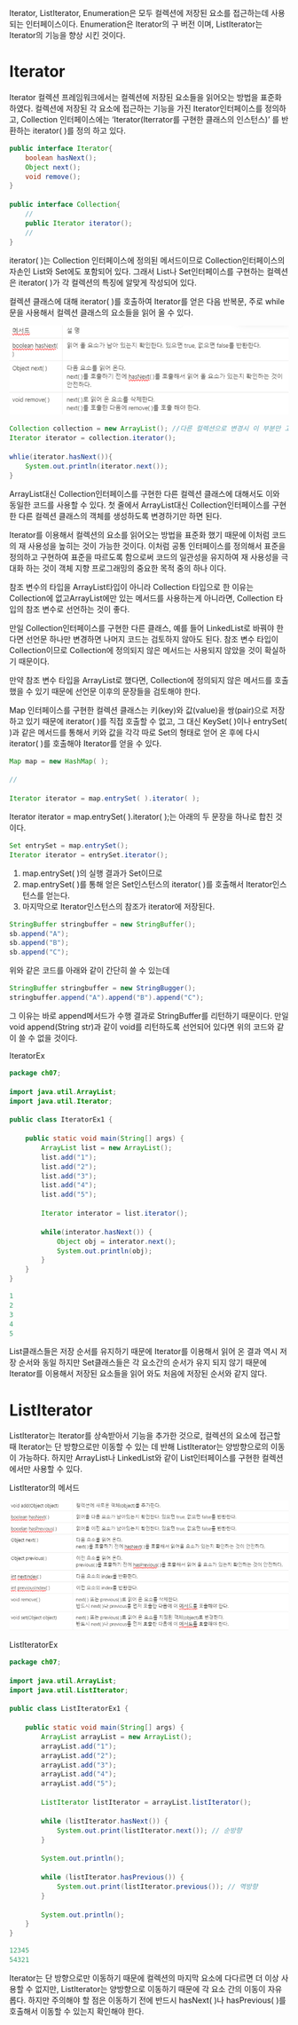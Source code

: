 Iterator, ListIterator, Enumeration은 모두 컬렉션에 저장된 요소를 접근하는데 사용되는 
인터페이스이다. Enumeration은 Iterator의 구 버전 이며, ListIterator는 Iterator의 기능을 
향상 시킨 것이다.

# Iterator

Iterator 컬렉션 프레임워크에서는 컬렉션에 저장된 요소들을 읽어오는 방법을 표준화 하였다.
컬렉션에 저장된 각 요소에 접근하는 기능을 가진 Iterator인터페이스를 정의하고, Collection
인터페이스에는 ‘Iterator(Iterrator를 구현한 클래스의 인스턴스)’ 를 반환하는 iterator( )를 정의
하고 있다.

```java
public interface Iterator{
	boolean hasNext();
	Object next();
	void remove();
}

public interface Collection{
	//
	public Iterator iterator();
	//
}
```

iterator( )는 Collection 인터페이스에 정의된 메서드이므로 Collection인터페이스의 자손인 List와
Set에도 포함되어 있다. 그래서 List나 Set인터페이스를 구현하는 컬렉션은 iterator( )가 각 컬렉션의
특징에 알맞게 작성되어 있다.

컬렉션 클래스에 대해 iterator( )를 호출하여 Iterator를 얻은 다음 반복문, 주로 while문을 사용해서
컬렉션 클래스의 요소들을 읽어 올 수 있다.

![alt text](image-1.png)

```java
Collection collection = new ArrayList(); //다른 컬렉션으로 변경시 이 부분만 고치면 된다.
Iterator iterator = collection.iterator();

whlie(iterator.hasNext()){
	System.out.println(iterator.next());
}
```

ArrayList대신 Collection인터페이스를 구현한 다른 컬렉션 클래스에 대해서도 이와 동일한 코드를 
사용할 수 있다. 첫 줄에서 ArrayList대신 Collection인터페이스를 구현한 다른 컬렉션 클래스의 객체를 생성하도록 변경하기만 하면 된다.

Iterator를 이용해서 컬렉션의 요소를 읽어오는 방법을 표준화 했기 때문에 이처럼 코드의 재 사용성을 높히는 것이 가능한 것이다. 이처럼 공통 인터페이스를 정의해서 표준을 정의하고 구현하여 표준을 따르도록 함으로써 코드의 일관성을 유지하여 재 사용성을 극대화 하는 것이 객체 지향 프로그래밍의 중요한 목적 중의 하나 이다.

참조 변수의 타입을 ArrayList타입이 아니라 Collection 타입으로 한 이유는 Collection에 없고ArrayList에만 있는 메서드를 사용하는게 아니라면, Collection 타입의 참조 변수로  선언하는 것이 
좋다.

만일 Collection인터페이스를 구현한 다른 클래스, 예를 들어 LinkedList로 바꿔야 한다면 선언문
하나만 변경하면 나머지 코드는 검토하지 않아도 된다. 참조 변수 타입이 Collection이므로 Collection에 정의되지 않은 메서드는 사용되지 않았을 것이 확실하기 때문이다. 

만약 참조 변수 타입을 ArrayList로 했다면, Collection에 정의되지 않은 메서드를 호출했을 수 있기 
때문에 선언문 이후의 문장들을 검토해야 한다.

Map 인터페이스를 구현한 컬렉션 클래스는 키(key)와 값(value)을 쌍(pair)으로 저장하고 있기 때문에
iterator( )를 직접 호출할 수 없고, 그 대신 KeySet( )이나 entrySet( )과 같은 메서드를 통해서 키와 값을
각각 따로 Set의 형태로 얻어 온 후에 다시 iterator( )를 호출해야 Iterator를 얻을 수 있다.

```java
Map map = new HashMap( );

//

Iterator iterator = map.entrySet( ).iterator( );
```

Iterator iterator = map.entrySet( ).iterator( );는 아래의 두 문장을 하나로 합친 것이다.

```java
Set entrySet = map.entrySet();
Iterator iterator = entrySet.iterator();
```

1. map.entrySet( )의 실행 결과가 Set이므로
2. map.entrySet( )를 통해 얻은 Set인스턴스의 iterator( )를 호출해서 Iterator인스턴스를 얻는다.
3. 마지막으로 Iterator인스턴스의 참조가 iterator에 저장된다.

```java
StringBuffer stringbuffer = new StringBuffer();
sb.append("A");
sb.append("B");
sb.append("C");
```

위와 같은 코드를 아래와 같이 간단히 쓸 수 있는데 

```java
StringBuffer stringbuffer = new StringBugger();
stringbuffer.append("A").append("B").append("C");
```

그 이유는 바로 append메서드가 수행 결과로 StringBuffer를 리턴하기 때문이다. 
만일 void append(String str)과 같이 void를 리턴하도록 선언되어 있다면 위의 코드와 같이 쓸 수 없을 것이다. 

IteratorEx
```java
package ch07;

import java.util.ArrayList;
import java.util.Iterator;

public class IteratorEx1 {

	public static void main(String[] args) {
		ArrayList list = new ArrayList();
		list.add("1");
		list.add("2");
		list.add("3");
		list.add("4");
		list.add("5");
		
		Iterator interator = list.iterator();
		
		while(interator.hasNext()) {
			Object obj = interator.next();
			System.out.println(obj);
		}
	}
}
```

```java
1
2
3
4
5
```

List클래스들은 저장 순서를 유지하기 때문에 Iterator를 이용해서 읽어 온 결과 역시 저장 순서와 동일
하지만 Set클래스들은 각 요소간의 순서가 유지 되지 않기 때문에 Iterator를 이용해서 저장된 요소들을 읽어 와도 처음에 저장된 순서와 같지 않다.

# ListIterator

ListIterator는 Iterator를 상속받아서 기능을 추가한 것으로, 컬렉션의 요소에 접근할 때 Iterator는
단 방향으로만 이동할 수 있는 데 반해 ListIterator는 양방향으로의 이동이 가능하다.
하지만 ArrayList나 LinkedList와 같이 List인터페이스를 구현한 컬렉션에서만 사용할 수 있다.

ListIterator의 메서드

![alt text](image-2.png)

ListIteratorEx
```java
package ch07;

import java.util.ArrayList;
import java.util.ListIterator;

public class ListIteratorEx1 {

	public static void main(String[] args) {
		ArrayList arrayList = new ArrayList();
		arrayList.add("1");
		arrayList.add("2");
		arrayList.add("3");
		arrayList.add("4");
		arrayList.add("5");
		
		ListIterator listIterator = arrayList.listIterator();
		
		while (listIterator.hasNext()) {
			System.out.print(listIterator.next()); // 순방향
		}
		
		System.out.println();
		
		while (listIterator.hasPrevious()) {
			System.out.print(listIterator.previous()); // 역방향
		}
		
		System.out.println();
	}
}
```
```java
12345
54321
```

Iterator는 단 방향으로만 이동하기 때문에 컬렉션의 마지막 요소에 다다르면 더 이상 사용할 수 
없지만, ListIterator는 양방향으로 이동하기 때문에 각 요소 간의 이동이 자유롭다.
하지만 주의해야 할 점은 이동하기 전에 반드시 hasNext( )나 hasPrevious( )를 호출해서 이동할 수 있는지 확인해야 한다. 